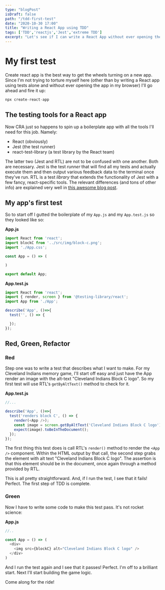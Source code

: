 ```yaml
---
type: "blogPost"
isDraft: false
path: "/tdd-first-test"
date: "2020-10-30 17:00"
title: "Writing a React App using TDD"
tags: ['TDD','reactjs','Jest','extreme TDD']
excerpt: "Let's see if I can write a React App without ever opening the browser!"
---
```

# My first test

Create react app is the best way to get the wheels turning on a new app. Since I'm not trying to torture myself here (other than by writing a React app using tests alone and without ever opening the app in my browser) I'll go ahead and fire it up:

```js
npx create-react-app
```

## The testing tools for a React app

Now CRA just so happens to spin up a boilerplate app with all the tools I'll need for this job. Namely: 

- React (obviously)
- Jest (the test runner)
- react-test-library (a test library by the React team)

The latter two (Jest and RTL) are not to be confused with one another. Both are necessary. Jest is the test *runner* that will find all my tests and actually execute them and then output various feedback data to the terminal once they've run. RTL is a test *library* that extends the functionality of Jest with a few fancy, react-specific tools. The relevant differences (and tons of other info) are explained very well in [this awesome blog post](https://www.robinwieruch.de/react-testing-library).

## My app's first test

So to start off I gutted the boilerplate of my `App.js` and my `App.test.js` so they looked like so:

**App.js**

```js
import React from 'react';
import blockC from '../src/img/block-c.png';
import './App.css';

const App = () => (

)

export default App;
```

**App.test.js**

```js
import React from 'react';
import { render, screen } from '@testing-library/react';
import App from './App';

describe('App', ()=>{
  test('', () => {

  });
});
```

## Red, Green, Refactor

### Red

Step one was to write a test that describes what I want to make. For my Cleveland Indians memory game, I'll start off easy and just have the App render an image with the alt-text "Cleveland Indians Block C logo". So my first test will use RTL's `getByAltText()` method to check for it.

**App.test.js**

```js
//...

describe('App', ()=>{
  test('renders block C', () => {
    render(<App />);
    const image = screen.getByAltText('Cleveland Indians Block C logo');
    expect(image).toBeInTheDocument();
  });
});
```
The first thing this test does is call RTL's `render()` method to render the `<App />` component. Within the HTML output by that call, the second step grabs the element with alt text "Cleveland Indians Block C logo". The assertion is that this element should be in the document, once again through a method provided by RTL. 

This is all pretty straightforward. And, if I run the test, I see that it fails! Perfect. The first step of TDD is complete.

### Green

Now I have to write some code to make this test pass. It's not rocket science:

**App.js**

```js
//..

const App = () => (
  <div>
    <img src={blockC} alt="Cleveland Indians Block C logo" />
  </div>
)
```
And I run the test again and I see that it passes! Perfect. I'm off to a brilliant start. Next I'll start building the game logic.

Come along for the ride!